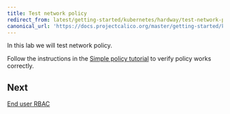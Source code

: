```yaml
---
title: Test network policy
redirect_from: latest/getting-started/kubernetes/hardway/test-network-policy
canonical_url: 'https://docs.projectcalico.org/master/getting-started/kubernetes/hardway/test-network-policy'
---
```


In this lab we will test network policy.

Follow the instructions in the [Simple policy tutorial](/{{page.version}}/security/tutorials/kubernetes-policy-basic) to verify policy works correctly.

## Next

[End user RBAC](./end-user-rbac)
